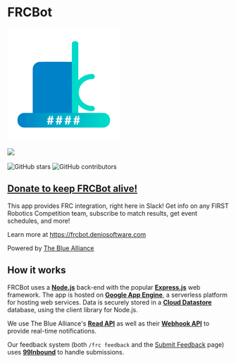 # FRCBot
![FRCBot Logo](public/img/logo_256.png)

[![](https://img.shields.io/static/v1?label=Add%20to&message=Slack&color=blue&logo=slack&style=for-the-badge)](https://frcbot.deniosoftware.com/install)

![GitHub stars](https://img.shields.io/github/stars/deniosoftware/frcbot?logo=github&style=for-the-badge)
![GitHub contributors](https://img.shields.io/github/contributors/deniosoftware/frcbot?logo=github&style=for-the-badge)

## [Donate to keep FRCBot alive!](https://donorbox.org/denio-software)

This app provides FRC integration, right here in Slack! Get info on any FIRST Robotics Competition team, subscribe to match results, get event schedules, and more!<br>

Learn more at https://frcbot.deniosoftware.com


Powered by [The Blue Alliance](https://www.thebluealliance.com)

## How it works

FRCBot uses a [**Node.js**](https://nodejs.org) back-end with the popular [**Express.js**](https://expressjs.com) web framework. The app is hosted on [**Google App Engine**](https://cloud.google.com/appengine/), a serverless platform for hosting web services. Data is securely stored in a [**Cloud Datastore**](https://cloud.google.com/datastore/) database, using the client library for Node.js.

We use The Blue Alliance's [**Read API**](https://www.thebluealliance.com/apidocs) as well as their [**Webhook API**](https://www.thebluealliance.com/apidocs/webhooks) to provide real-time notifications.

Our feedback system (both `/frc feedback` and the [Submit Feedback](https://frcbot.deniosoftware.com/support) page) uses [**99Inbound**](https://99inbound.com) to handle submissions.